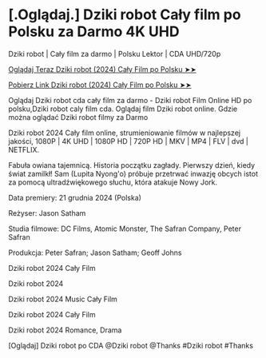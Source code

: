 # [.Oglądaj.] Dziki robot Cały film po Polsku za Darmo 4K UHD
Dziki robot | Cały film za darmo | Polsku Lektor | CDA UHD/720p

<a href="https://love-4k.com/pl/movie/1184918/the-wild-robot-gitcodepl"> Oglądaj Teraz Dziki robot (2024) Cały Film po Polsku ➤➤  </a>

<a href="https://love-4k.com/pl/movie/1184918/the-wild-robot-gitcodepl"> Pobierz Link Dziki robot (2024) Cały Film po Polsku ➤➤ </a>

Oglądaj Dziki robot cda cały film za darmo - Dziki robot Film Online HD po polsku,Dziki robot caly film cda. Oglądaj film Dziki robot online. Gdzie można oglądać Dziki robot filmy za Darmo

Dziki robot 2024 Cały film online, strumieniowanie filmów w najlepszej jakości, 1080P | 4K UHD | 1080P HD | 720P HD | MKV | MP4 | FLV | dvd | NETFLIX.

Fabuła owiana tajemnicą. Historia początku zagłady. Pierwszy dzień, kiedy świat zamilkł! Sam (Lupita Nyong'o) próbuje przetrwać inwazję obcych istot za pomocą ultradźwiękowego słuchu, która atakuje Nowy Jork.

Data premiery: 21 grudnia 2024 (Polska)

Reżyser: Jason Satham

Studia filmowe: DC Films, Atomic Monster, The Safran Company, Peter Safran

Produkcja: Peter Safran; Jason Satham; Geoff Johns

Dziki robot 2024 Cały Film

Dziki robot 2024

Dziki robot 2024 Music Cały Film

Dziki robot 2024 Cały Film

Dziki robot 2024 Romance, Drama

[Oglądaj] Dziki robot po CDA @Dziki robot @Thanks #Dziki robot #Thanks
